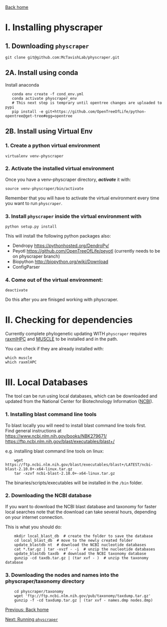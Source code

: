 [Back home](../README.md)


# I. Installing physcraper

## 1. Downloading `physcraper`

```
git clone git@github.com:McTavishLab/physcraper.git
```

## 2A. Install using conda
Install anaconda  

```
   conda env create -f cond_env.yml 
   conda activate physcraper_env
   # This next step is temprary until opentree changes are uploaded to pypi
   pip install -e git+https://github.com/OpenTreeOfLife/python-opentree@get-tree#egg=opentree

```


## 2B. Install using Virtual Env
### 1. Create a python virtual environment


```
virtualenv venv-physcraper
```


### 2. Activate the installed virtual environment

Once you have a venv-physcraper directory, **_activate_** it with:

```
source venv-physcraper/bin/activate
```
Remember that you will have to activate the virtual environment every time you want to run `physcraper`.

### 3. Install `physcraper` inside the virtual environment with

```
python setup.py install
```

This will install the following python packages also:

- Dendropy https://pythonhosted.org/DendroPy/
- Peyotl https://github.com/OpenTreeOfLife/peyotl (currently needs to be on physcraper branch)
- Biopython http://biopython.org/wiki/Download
- ConfigParser


### 4. Come out of the virtual environment:

```
deactivate
```

Do this after you are finisged working with physcraper.


# II. Checking for dependencies

Currently complete phylogenetic updating WITH `physcraper` requires
[raxmlHPC](http://sco.h-its.org/exelixis/web/software/raxml/index.html) and [MUSCLE](install-muscle.md) to be installed and in the path.

You can check if they are already installed with:

```
which muscle
which raxmlHPC
```


# III. Local Databases

The tool can be run using local databases, which can be downloaded and updated from the National Center for Biotechnology Information ([NCBI](https://www.ncbi.nlm.nih.gov/)). 

### 1. Installing blast command line tools

To blast locally you will need to install blast command line tools first.  
Find general instructions at
https://www.ncbi.nlm.nih.gov/books/NBK279671/
https://ftp.ncbi.nlm.nih.gov/blast/executables/blast+/


e.g. installing blast command line tools on linux:

```
    wget https://ftp.ncbi.nlm.nih.gov/blast/executables/blast+/LATEST/ncbi-blast-2.10.0+-x64-linux.tar.gz
    tar -xzvf ncbi-blast-2.10.0+-x64-linux.tar.gz 
 ```
 
The binaries/scripts/executables will be installed in the `/bin` folder.

### 2. Downloading the NCBI database

If you want to download the NCBI blast database and taxonomy for faster local searches
note that the download can take several hours, depending on your internet connection.

This is what you should do:

``` 
    mkdir local_blast_db  # create the folder to save the database
    cd local_blast_db  # move to the newly created folder
    update_blastdb nt  # download the NCBI nucleotide databases
    cat *.tar.gz | tar -xvzf - -i  # unzip the nucleotide databases
    update_blastdb taxdb  # download the NCBI taxonomy database
    gunzip -cd taxdb.tar.gz | (tar xvf - )  # unzip the taxonomy database
```

### 3. Downloading the nodes and names into the physcraper/taxonomy directory

```
    cd physcraper/taxonomy
    wget 'ftp://ftp.ncbi.nlm.nih.gov/pub/taxonomy/taxdump.tar.gz' 
    gunzip -f -cd taxdump.tar.gz | (tar xvf - names.dmp nodes.dmp)
```


[Previous: Back home](../README.md)

[Next: Running  `physcraper`](running.md)
